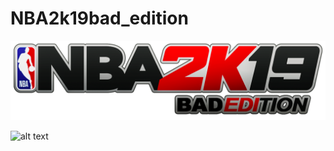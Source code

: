 # NBA2k19bad_edition

![alt text](https://github.com/LeanderReascos/NBA2k19bad_edition/blob/master/Web/NBA_2K19_Logo.png)

![alt text](https://github.com/LeanderReascos/NBA2k19bad_edition/blob/master/Fluxo%20de%20programa%C3%A7ao%20Rascunho.png)

